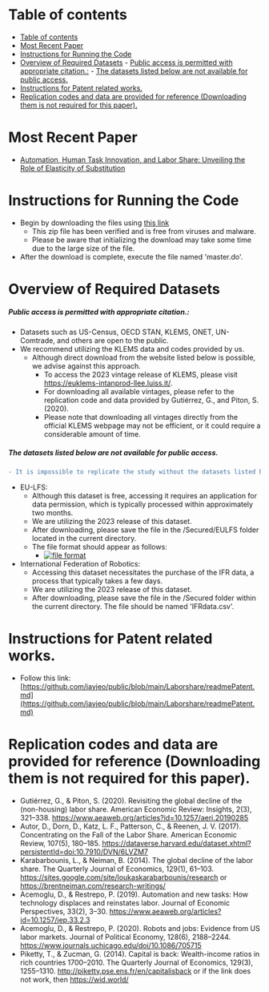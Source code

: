 # Table of contents
- [Table of contents](#table-of-contents)
- [Most Recent Paper](#most-recent-paper)
- [Instructions for Running the Code](#instructions-for-running-the-code)
- [Overview of Required Datasets](#overview-of-required-datasets)
        - [Public access is permitted with appropriate citation.:](#public-access-is-permitted-with-appropriate-citation)
        - [The datasets listed below are not available for public access.](#the-datasets-listed-below-are-not-available-for-public-access)
- [Instructions for Patent related works.](#instructions-for-patent-related-works)
- [Replication codes and data are provided for reference (Downloading them is not required for this paper).](#replication-codes-and-data-are-provided-for-reference-downloading-them-is-not-required-for-this-paper)

# Most Recent Paper
  * [Automation, Human Task Innovation, and Labor Share: Unveiling the Role of Elasticity of Substitution](https://github.com/ubuzuz/public/blob/main/LaborShare/Automation_Human_Task_Innovation_and_Labor_Share.pdf)
# Instructions for Running the Code
  * Begin by downloading the files using [this link](https://www.dropbox.com/scl/fo/1pp7avt06esszoz1fju2b/AFS-SxHLbvrlEdmdIulogEE?rlkey=fvszr2ab7igw83xr7pd51vn2u&st=9ss50nq6&dl=0)
    * This zip file has been verified and is free from viruses and malware.
    * Please be aware that initializing the download may take some time due to the large size of the file.
  * After the download is complete, execute the file named 'master.do'.

# Overview of Required Datasets
##### Public access is permitted with appropriate citation.:
  * Datasets such as US-Census, OECD STAN, KLEMS, ONET, UN-Comtrade, and others are open to the public. 
  * We recommend utilizing the KLEMS data and codes provided by us.
    * Although direct download from the website listed below is possible, we advise against this approach.
      * To access the 2023 vintage release of KLEMS, please visit https://euklems-intanprod-llee.luiss.it/.
      * For downloading all available vintages, please refer to the replication code and data provided by Gutiérrez, G., and Piton, S. (2020).
      * Please note that downloading all vintages directly from the official KLEMS webpage may not be efficient, or it could require a considerable amount of time.
##### The datasets listed below are not available for public access.
```diff
- It is impossible to replicate the study without the datasets listed below.
```
  * EU-LFS:
    * Although this dataset is free, accessing it requires an application for data permission, which is typically processed within approximately two months.
    * We are utilizing the 2023 release of this dataset.
    * After downloading, please save the file in the /Secured/EULFS folder located in the current directory.
    * The file format should appear as follows:
      * [![file format](https://github.com/jayjeo/public/raw/main/Laborshare/format.png)](#features)
  * International Federation of Robotics:
    * Accessing this dataset necessitates the purchase of the IFR data, a process that typically takes a few days.
    * We are utilizing the 2023 release of this dataset.
    * After downloading, please save the file in the /Secured folder within the current directory. The file should be named 'IFRdata.csv'.

# Instructions for Patent related works. 
  * Follow this link: [https://github.com/jayjeo/public/blob/main/Laborshare/readmePatent.md](https://github.com/jayjeo/public/blob/main/Laborshare/readmePatent.md)
  
# Replication codes and data are provided for reference (Downloading them is not required for this paper). 
* Gutiérrez, G., & Piton, S. (2020). Revisiting the global decline of the (non-housing) labor share. American Economic Review: Insights, 2(3), 321–338.
https://www.aeaweb.org/articles?id=10.1257/aeri.20190285
* Autor, D., Dorn, D., Katz, L. F., Patterson, C., & Reenen, J. V. (2017). Concentrating on the Fall of the Labor Share. American Economic Review, 107(5), 180–185.
https://dataverse.harvard.edu/dataset.xhtml?persistentId=doi:10.7910/DVN/6LVZM7
* Karabarbounis, L., & Neiman, B. (2014). The global decline of the labor share. The Quarterly Journal of Economics, 129(1), 61–103.
https://sites.google.com/site/loukaskarabarbounis/research  or  https://brentneiman.com/research-writings/
* Acemoglu, D., & Restrepo, P. (2019). Automation and new tasks: How technology displaces and reinstates labor. Journal of Economic Perspectives, 33(2), 3–30.
https://www.aeaweb.org/articles?id=10.1257/jep.33.2.3
* Acemoglu, D., & Restrepo, P. (2020). Robots and jobs: Evidence from US labor markets. Journal of Political Economy, 128(6), 2188–2244.
https://www.journals.uchicago.edu/doi/10.1086/705715
* Piketty, T., & Zucman, G. (2014). Capital is back: Wealth-income ratios in rich countries 1700–2010. The Quarterly Journal of Economics, 129(3), 1255–1310.
http://piketty.pse.ens.fr/en/capitalisback or if the link does not work, then https://wid.world/

